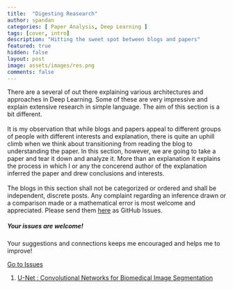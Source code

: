 ```yaml
---
title:  "Digesting Reasearch"
author: spandan
categories: [ Paper Analysis, Deep Learning ]
tags: [cover, intro]
description: "Hitting the sweet spot between blogs and papers"
featured: true
hidden: false
layout: post
image: assets/images/res.png
comments: false
---
```

<div class="row">
<div class="col-md-8 pr-5">
There are a several of out there explaining various architectures and approaches in Deep Learning. Some of these are very impressive and explain extensive research in simple language. The aim of this section is a bit different. 
<br><br>
It is my observation that while blogs and papers appeal to different groups of people with different interests and explanation, there is quite an uphill climb when we think about transitioning from reading the blog to understanding the paper. In this section, however, we are going to take a paper and tear it down and analyze it. More than an explanation it explains the process in which I or any the concerend author of the explanation inferred the paper and drew conclusions and interests. 
<br><br>
The blogs in this section shall not be categorized or ordered and shall be independent, discrete posts. Any complaint regarding an inference drawn or a comparison made or a mathematical error is most welcome and appreciated. Please send them <a href="https://github.com/spandanji/spandanji.github.io/issues">here</a> as GitHub Issues. 
</div>

<div class="col-md-4">

<div class="sticky-top sticky-top-80">
<h5>Your issues are welcome!</h5>

<p>Your suggestions and connections keeps me encouraged and helps me to improve!
<!-- <a target="_blank" href="https://github.com/wowthemesnet/mediumish-theme-jekyll">Mediumish <i class="fab fa-github"></i></a>.-->
</p> 

<a target="_blank" href="https://github.com/spandanji/spandanji.github.io/issues" class="btn btn-danger">Go to Issues</a> 

</div>
</div>
</div>
<ol>
  <li> <a href="https://spandanji.github.io//Pap1-UNET/">U-Net : Convolutional Networks for Biomedical Image Segmentation</a>
</ol>
